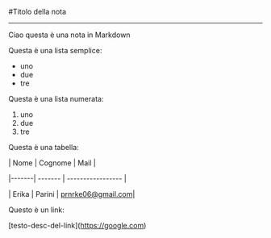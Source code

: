 \#Titolo della nota

---

Ciao questa è una nota in Markdown

Questa è una lista semplice:

* uno
* due
* tre



Questa è una lista numerata:

1. uno
2. due
3. tre



Questa è una tabella:



| Nome  | Cognome | Mail              |

|-------| ------- | ----------------- |

| Erika | Parini  | prnrke06@gmail.com|


Questo è un link:

\[testo-desc-del-link](https://google.com)

